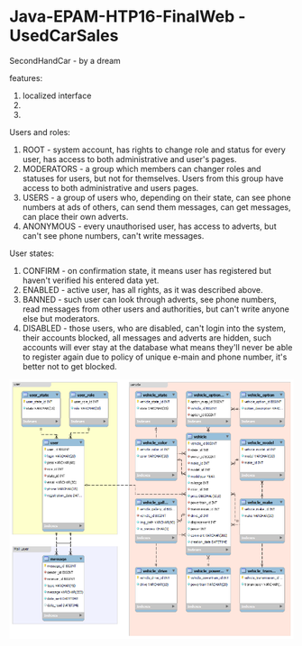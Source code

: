 # Java-EPAM-HTP16-FinalWeb - UsedCarSales

SecondHandCar - by a dream

features:
1. localized interface
2. 
3.

Users and roles:
1. ROOT - system account, has rights to change role and status for every user, has access to both administrative and user's pages.
2. MODERATORS - a group which members can changer roles and statuses for users, but not for themselves. Users from this group have access to both administrative and users pages.
3. USERS - a group of users who, depending on their state, can see phone numbers at ads of others, can send them messages, can get messages, can place their own adverts.
4. ANONYMOUS - every unauthorised user, has access to adverts, but can't see phone numbers, can't write messages.

User states:
1. CONFIRM - on confirmation state, it means user has registered but haven't verified his entered data yet.
2. ENABLED - active user, has all rights, as it was described above.
3. BANNED - such user can look through adverts, see phone numbers, read messages from other users and authorities, but can't write anyone else but moderators.
4. DISABLED - those users, who are disabled, can't login into the system, their accounts blocked, all messages and adverts are hidden, such accounts will ever stay at the database what means they'll never be able to register again due to policy of unique e-main and phone number, it's better not to get blocked.

<img src="/src/main/resources/db_model.png" alt="database model">

